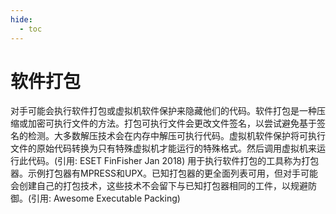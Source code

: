 ```yaml
---
hide:
  - toc
---
```


# 软件打包

对手可能会执行软件打包或虚拟机软件保护来隐藏他们的代码。软件打包是一种压缩或加密可执行文件的方法。打包可执行文件会更改文件签名，以尝试避免基于签名的检测。大多数解压技术会在内存中解压可执行代码。虚拟机软件保护将可执行文件的原始代码转换为只有特殊虚拟机才能运行的特殊格式。然后调用虚拟机来运行此代码。(引用: ESET FinFisher Jan 2018)  用于执行软件打包的工具称为打包器。示例打包器有MPRESS和UPX。已知打包器的更全面列表可用，但对手可能会创建自己的打包技术，这些技术不会留下与已知打包器相同的工件，以规避防御。(引用: Awesome Executable Packing)

